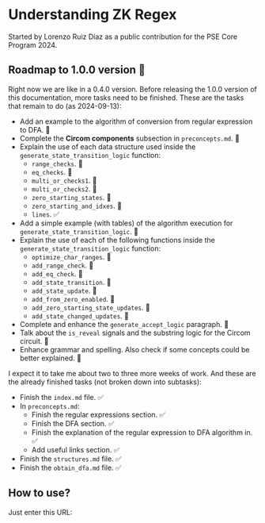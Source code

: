 # Understanding ZK Regex
Started by Lorenzo Ruiz Díaz as a public contribution for the PSE Core Program 2024.

## Roadmap to 1.0.0 version 🎯
Right now we are like in a 0.4.0 version. Before releasing the 1.0.0 version of this documentation, more tasks need to be finished. These are the tasks that remain to do (as 2024-09-13):

- Add an example to the algorithm of conversion from regular expression to DFA. 📌
- Complete the **Circom components** subsection in `preconcepts.md`. 📌
- Explain the use of each data structure used inside the `generate_state_transition_logic` function:
  - `range_checks`. 📌
  - `eq_checks`. 📌
  - `multi_or_checks1`. 📌
  - `multi_or_checks2`. 📌
  - `zero_starting_states`. 📌
  - `zero_starting_and_idxes`. 📌
  - `lines`. ✅
- Add a simple example (with tables) of the algorithm execution for `generate_state_transition_logic`. 📌
- Explain the use of each  of the following functions inside the `generate_state_transition_logic` function:
  - `optimize_char_ranges`. 📌
  - `add_range_check`. 📌
  - `add_eq_check`. 📌
  - `add_state_transition`. 📌
  - `add_state_update`. 📌
  - `add_from_zero_enabled`. 📌
  - `add_zero_starting_state_updates`. 📌
  - `add_state_changed_updates`. 📌
- Complete and enhance the `generate_accept_logic` paragraph. 📝
- Talk about the `is_reveal` signals and the substring logic for the Circom circuit. 📌
- Enhance grammar and spelling. Also check if some concepts could be better explained. 📌

I expect it to take me about two to three more weeks of work. And these are the already finished tasks (not broken down into subtasks):
- Finish the `index.md` file. ✅
- In `preconcepts.md`:
  - Finish the regular expressions section. ✅
  - Finish the DFA section. ✅
  - Finish the explanation of the regular expression to DFA algorithm in. ✅
  - Add useful links section. ✅
- Finish the `structures.md` file. ✅
- Finish the `obtain_dfa.md` file. ✅

## How to use?
Just enter this URL: 

